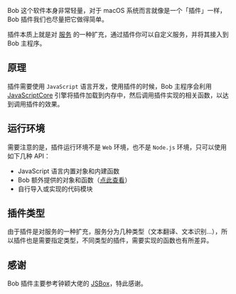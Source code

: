 Bob 这个软件本身非常轻量，对于 macOS 系统而言就像是一个「插件」一样，Bob 插件我们也尽量把它做得简单。

插件本质上就是对 [服务](general/quickstart/service) 的一种扩充，通过插件你可以自定义服务，并将其接入到 Bob 主程序。

## 原理

插件需要使用 `JavaScript` 语言开发，使用插件的时候，Bob 主程序会利用 [JavaScriptCore](https://developer.apple.com/documentation/javascriptcore) 引擎将插件加载到内存中，然后调用插件实现的相关函数，以达到调用插件的效果。

## 运行环境

需要注意的是，插件运行环境不是 `Web` 环境，也不是 `Node.js` 环境，只可以使用如下几种 API：

* JavaScript 语言内置对象和内建函数
* Bob 额外提供的对象和函数（[点此查看](plugin/api/intro.md)）
* 自行导入或实现的代码模块

## 插件类型

由于插件是对服务的一种扩充，服务分为几种类型（文本翻译、文本识别...），所以插件也是需要指定类型，不同类型的插件，需要实现的函数也有所差异。

## 感谢

Bob 插件主要参考钟颖大佬的 [JSBox](https://docs.xteko.com/#/)，特此感谢。

